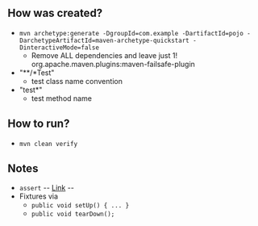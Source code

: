 ## How was created?
* `mvn archetype:generate -DgroupId=com.example -DartifactId=pojo -DarchetypeArtifactId=maven-archetype-quickstart -DinteractiveMode=false`
  * Remove ALL dependencies and leave just 1! org.apache.maven.plugins:maven-failsafe-plugin
* "**/*Test"
  * test class name convention
* "test*"
  * test method name

## How to run?
* `mvn clean verify`

## Notes
* `assert` -- [Link](https://docs.oracle.com/javase/specs/jls/se22/html/jls-14.html#jls-14.10) --
* Fixtures via
  * `public void setUp() { ... }`
  * `public void tearDown();`